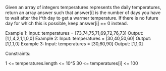Given an array of integers temperatures represents the daily temperatures,
return an array answer such that answer[i] is the number of days you have to
wait after the i^th day to get a warmer temperature. If there is no future
day for which this is possible, keep answer[i] == 0 instead.


Example 1:
Input: temperatures = [73,74,75,71,69,72,76,73]
Output: [1,1,4,2,1,1,0,0]
Example 2:
Input: temperatures = [30,40,50,60]
Output: [1,1,1,0]
Example 3:
Input: temperatures = [30,60,90]
Output: [1,1,0]


Constraints:


1 <= temperatures.length <= 10^5
30 <= temperatures[i] <= 100




